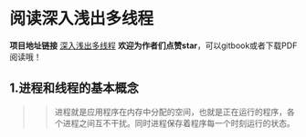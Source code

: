 # 阅读深入浅出多线程
**项目地址链接**  [深入浅出多线程](https://github.com/RedSpider1/concurrent) **欢迎为作者们点赞star**，可以gitbook或者下载PDF阅读哦！
## 1.进程和线程的基本概念
>> 进程就是应用程序在内存中分配的空间，也就是正在运行的程序，各个进程之间互不干扰。同时进程保存着程序每⼀个时刻运行的状态。


